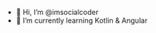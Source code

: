 - 👋 Hi, I’m @imsocialcoder
- 🌱 I’m currently learning Kotlin & Angular


<!---
imsocialcoder/imsocialcoder is a ✨ special ✨ repository because its `README.md` (this file) appears on your GitHub profile.
You can click the Preview link to take a look at your changes.
--->
